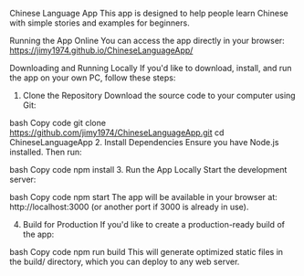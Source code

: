 Chinese Language App
This app is designed to help people learn Chinese with simple stories and examples for beginners.

Running the App Online
You can access the app directly in your browser:
https://jimy1974.github.io/ChineseLanguageApp/

Downloading and Running Locally
If you'd like to download, install, and run the app on your own PC, follow these steps:

1. Clone the Repository
Download the source code to your computer using Git:

bash
Copy code
git clone https://github.com/jimy1974/ChineseLanguageApp.git
cd ChineseLanguageApp
2. Install Dependencies
Ensure you have Node.js installed. Then run:

bash
Copy code
npm install
3. Run the App Locally
Start the development server:

bash
Copy code
npm start
The app will be available in your browser at:
http://localhost:3000 (or another port if 3000 is already in use).

4. Build for Production
If you'd like to create a production-ready build of the app:

bash
Copy code
npm run build
This will generate optimized static files in the build/ directory, which you can deploy to any web server.
